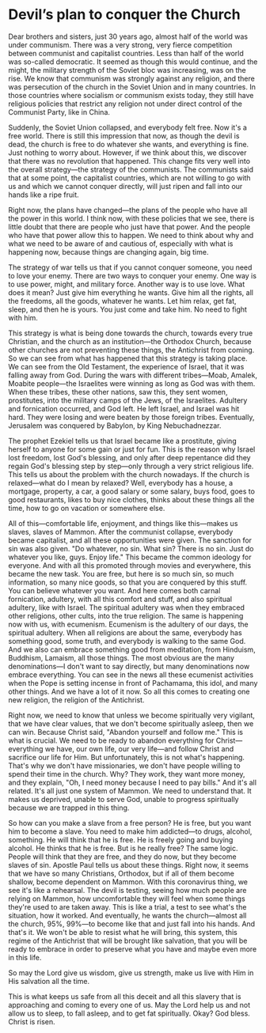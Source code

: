 # Devil’s plan to conquer the Church

Dear brothers and sisters, just 30 years ago, almost half of the world was under communism. There was a very strong, very fierce competition between communist and capitalist countries. Less than half of the world was so-called democratic. It seemed as though this would continue, and the might, the military strength of the Soviet bloc was increasing, was on the rise. We know that communism was strongly against any religion, and there was persecution of the church in the Soviet Union and in many countries. In those countries where socialism or communism exists today, they still have religious policies that restrict any religion not under direct control of the Communist Party, like in China. 

Suddenly, the Soviet Union collapsed, and everybody felt free. Now it's a free world. There is still this impression that now, as though the devil is dead, the church is free to do whatever she wants, and everything is fine. Just nothing to worry about. However, if we think about this, we discover that there was no revolution that happened. This change fits very well into the overall strategy—the strategy of the communists. The communists said that at some point, the capitalist countries, which are not willing to go with us and which we cannot conquer directly, will just ripen and fall into our hands like a ripe fruit. 

Right now, the plans have changed—the plans of the people who have all the power in this world. I think now, with these policies that we see, there is little doubt that there are people who just have that power. And the people who have that power allow this to happen. We need to think about why and what we need to be aware of and cautious of, especially with what is happening now, because things are changing again, big time. 

The strategy of war tells us that if you cannot conquer someone, you need to love your enemy. There are two ways to conquer your enemy. One way is to use power, might, and military force. Another way is to use love. What does it mean? Just give him everything he wants. Give him all the rights, all the freedoms, all the goods, whatever he wants. Let him relax, get fat, sleep, and then he is yours. You just come and take him. No need to fight with him. 

This strategy is what is being done towards the church, towards every true Christian, and the church as an institution—the Orthodox Church, because other churches are not preventing these things, the Antichrist from coming. So we can see from what has happened that this strategy is taking place. We can see from the Old Testament, the experience of Israel, that it was falling away from God. During the wars with different tribes—Moab, Amalek, Moabite people—the Israelites were winning as long as God was with them. When these tribes, these other nations, saw this, they sent women, prostitutes, into the military camps of the Jews, of the Israelites. Adultery and fornication occurred, and God left. He left Israel, and Israel was hit hard. They were losing and were beaten by those foreign tribes. Eventually, Jerusalem was conquered by Babylon, by King Nebuchadnezzar. 

The prophet Ezekiel tells us that Israel became like a prostitute, giving herself to anyone for some gain or just for fun. This is the reason why Israel lost freedom, lost God's blessing, and only after deep repentance did they regain God's blessing step by step—only through a very strict religious life. This tells us about the problem with the church nowadays. If the church is relaxed—what do I mean by relaxed? Well, everybody has a house, a mortgage, property, a car, a good salary or some salary, buys food, goes to good restaurants, likes to buy nice clothes, thinks about these things all the time, how to go on vacation or somewhere else.

All of this—comfortable life, enjoyment, and things like this—makes us slaves, slaves of Mammon. After the communist collapse, everybody became capitalist, and all these opportunities were given. The sanction for sin was also given. "Do whatever, no sin. What sin? There is no sin. Just do whatever you like, guys. Enjoy life." This became the common ideology for everyone. And with all this promoted through movies and everywhere, this became the new task. You are free, but here is so much sin, so much information, so many nice goods, so that you are conquered by this stuff. You can believe whatever you want. And here comes both carnal fornication, adultery, with all this comfort and stuff, and also spiritual adultery, like with Israel. The spiritual adultery was when they embraced other religions, other cults, into the true religion. The same is happening now with us, with ecumenism. Ecumenism is the adultery of our days, the spiritual adultery. When all religions are about the same, everybody has something good, some truth, and everybody is walking to the same God. And we also can embrace something good from meditation, from Hinduism, Buddhism, Lamaism, all those things. The most obvious are the many denominations—I don't want to say directly, but many denominations now embrace everything. You can see in the news all these ecumenist activities when the Pope is setting incense in front of Pachamama, this idol, and many other things. And we have a lot of it now. So all this comes to creating one new religion, the religion of the Antichrist. 

Right now, we need to know that unless we become spiritually very vigilant, that we have clear values, that we don't become spiritually asleep, then we can win. Because Christ said, "Abandon yourself and follow me." This is what is crucial. We need to be ready to abandon everything for Christ—everything we have, our own life, our very life—and follow Christ and sacrifice our life for Him. But unfortunately, this is not what's happening. That's why we don't have missionaries, we don't have people willing to spend their time in the church. Why? They work, they want more money, and they explain, "Oh, I need money because I need to pay bills." And it's all related. It's all just one system of Mammon. We need to understand that. It makes us deprived, unable to serve God, unable to progress spiritually because we are trapped in this thing. 

So how can you make a slave from a free person? He is free, but you want him to become a slave. You need to make him addicted—to drugs, alcohol, something. He will think that he is free. He is freely going and buying alcohol. He thinks that he is free. But is he really free? The same logic. People will think that they are free, and they do now, but they become slaves of sin. Apostle Paul tells us about these things. Right now, it seems that we have so many Christians, Orthodox, but if all of them become shallow, become dependent on Mammon. With this coronavirus thing, we see it's like a rehearsal. The devil is testing, seeing how much people are relying on Mammon, how uncomfortable they will feel when some things they're used to are taken away. This is like a trial, a test to see what's the situation, how it worked. And eventually, he wants the church—almost all the church, 95%, 99%—to become like that and just fall into his hands. And that's it. We won't be able to resist what he will bring, this system, this regime of the Antichrist that will be brought like salvation, that you will be ready to embrace in order to preserve what you have and maybe even more in this life. 

So may the Lord give us wisdom, give us strength, make us live with Him in His salvation all the time.

This is what keeps us safe from all this deceit and all this slavery that is approaching and coming to every one of us. May the Lord help us and not allow us to sleep, to fall asleep, and to get fat spiritually. Okay? God bless. Christ is risen.

